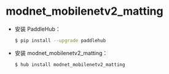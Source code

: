 # modnet_mobilenetv2_matting
* 安装 PaddleHub：

    ```bash
    $ pip install --upgrade paddlehub
    ```

* 安装 modnet_mobilenetv2_matting：

    ```bash
    $ hub install modnet_mobilenetv2_matting
    ```

